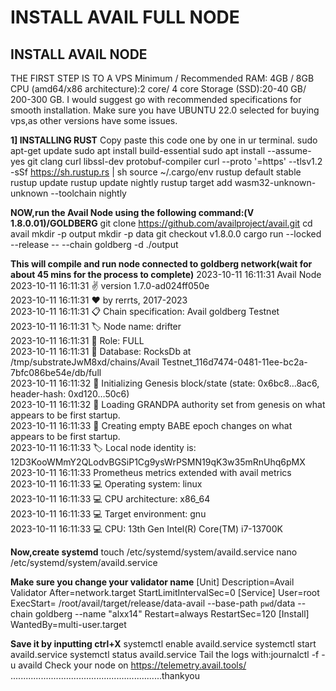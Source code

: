 # INSTALL AVAIL FULL NODE
## INSTALL AVAIL NODE
THE FIRST STEP IS TO A VPS
Minimum	/ Recommended
RAM: 4GB	/ 8GB
CPU (amd64/x86 architecture):2 core/	4 core
Storage (SSD):20-40 GB/ 200-300 GB.
I would suggest go with recommended specifications for smooth installation.
Make sure you have UBUNTU 22.0 selected for buying vps,as other versions have some issues.

**1] INSTALLING RUST** 
Copy paste this code one by one in ur terminal.
sudo apt-get update
sudo apt install build-essential
sudo apt install --assume-yes git clang curl libssl-dev protobuf-compiler
curl --proto '=https' --tlsv1.2 -sSf https://sh.rustup.rs | sh
source ~/.cargo/env
rustup default stable
rustup update
rustup update nightly
rustup target add wasm32-unknown-unknown --toolchain nightly

**NOW,run the Avail Node using the following command:(V 1.8.0.01)/GOLDBERG**
git clone https://github.com/availproject/avail.git
cd avail
mkdir -p output
mkdir -p data
git checkout v1.8.0.0
cargo run --locked --release -- --chain goldberg -d ./output

**This will compile and run node connected to goldberg network(wait for about 45 mins for the process to complete)**
2023-10-11 16:11:31 Avail Node    
2023-10-11 16:11:31 ✌️  version 1.7.0-ad024ff050e    
2023-10-11 16:11:31 ❤️  by rerrts, 2017-2023    
2023-10-11 16:11:31 📋 Chain specification: Avail goldberg Testnet    
2023-10-11 16:11:31 🏷  Node name: drifter    
2023-10-11 16:11:31 👤 Role: FULL    
2023-10-11 16:11:31 💾 Database: RocksDb at /tmp/substrateJwM8xd/chains/Avail Testnet_116d7474-0481-11ee-bc2a-7bfc086be54e/db/full    
2023-10-11 16:11:32 🔨 Initializing Genesis block/state (state: 0x6bc8…8ac6, header-hash: 0xd120…50c6)    
2023-10-11 16:11:32 👴 Loading GRANDPA authority set from genesis on what appears to be first startup.    
2023-10-11 16:11:33 👶 Creating empty BABE epoch changes on what appears to be first startup.    
2023-10-11 16:11:33 🏷  Local node identity is: 12D3KooWMmY2QLodvBGSiP1Cg9ysWrPSMN19qK3w35mRnUhq6pMX    
2023-10-11 16:11:33 Prometheus metrics extended with avail metrics    
2023-10-11 16:11:33 💻 Operating system: linux    
2023-10-11 16:11:33 💻 CPU architecture: x86_64    
2023-10-11 16:11:33 💻 Target environment: gnu    
2023-10-11 16:11:33 💻 CPU: 13th Gen Intel(R) Core(TM) i7-13700K

**Now,create systemd**
touch /etc/systemd/system/availd.service
nano /etc/systemd/system/availd.service

**Make sure you change your validator name**
[Unit] 
Description=Avail Validator
After=network.target
StartLimitIntervalSec=0
[Service] 
User=root 
ExecStart= /root/avail/target/release/data-avail --base-path `pwd`/data --chain goldberg --name "alxx14"
Restart=always 
RestartSec=120
[Install] 
WantedBy=multi-user.target

**Save it by inputting ctrl+X**
systemctl enable availd.service
systemctl start availd.service
systemctl status availd.service
Tail the logs with:journalctl -f -u availd
Check your node on https://telemetry.avail.tools/
............................................................thankyou







